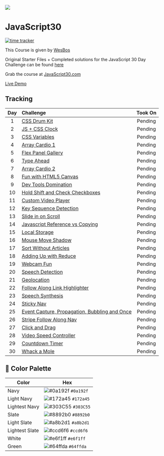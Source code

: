 ![](https://javascript30.com/images/JS3-social-share.png)

# JavaScript30

[![time tracker](https://wakatime.com/badge/github/Vicente015/Javascript30.svg)](https://wakatime.com/badge/github/Vicente015/Javascript30)

This Course is given by [WesBos](https://github.com/wesbos 'Github Profile')

Original Starter Files + Completed solutions for the JavaScript 30 Day Challenge can be found [here](https://github.com/wesbos/JavaScript30 'Github Repo')

Grab the course at [JavaScript30.com](https://JavaScript30.com)

[Live Demo](https://javascript30.vicente015.dev/)

## Tracking

| Day | Challenge                                           |    Took On     |
| :-: | :-------------------------------------------------- | :------------: |
|  1  | [CSS Drum Kit][1]                                   | Pending |
|  2  | [JS + CSS Clock][2]                                 | Pending |
|  3  | [CSS Variables][3]                                  | Pending |
|  4  | [Array Cardio 1][4]                                 | Pending |
|  5  | [Flex Panel Gallery][5]                             | Pending |
|  6  | [Type Ahead][6]                                     | Pending |
|  7  | [Array Cardio 2][7]                                 | Pending |
|  8  | [Fun with HTML5 Canvas][8]                          | Pending |
|  9  | [Dev Tools Domination][9]                           | Pending |
| 10  | [Hold Shift and Check Checkboxes][10]               | Pending |
| 11  | [Custom Video Player][11]                           | Pending |
| 12  | [Key Sequence Detection][12]                        | Pending |
| 13  | [Slide in on Scroll][13]                            | Pending |
| 14  | [Javascript Reference vs Copying][14]               | Pending |
| 15  | [Local Storage][15]                                 | Pending |
| 16  | [Mouse Move Shadow][16]                             | Pending |
| 17  | [Sort Without Articles][17]                         | Pending |
| 18  | [Adding Up with Reduce][18]                         | Pending |
| 19  | [Webcam Fun][19]                                    | Pending |
| 20  | [Speech Detection][20]                              | Pending |
| 21  | [Geolocation][21]                                   | Pending |
| 22  | [Follow Along Link Highlighter][22]                 | Pending |
| 23  | [Speech Synthesis][23]                              | Pending |
| 24  | [Sticky Nav][24]                                    | Pending |
| 25  | [Event Capture, Propagation, Bubbling and Once][25] | Pending |
| 26  | [Stripe Follow Along Nav][26]                       | Pending |
| 27  | [Click and Drag][27]                                | Pending |
| 28  | [Video Speed Controller][28]                        | Pending |
| 29  | [Countdown Timer][29]                               | Pending |
| 30  | [Whack a Mole][30]                                  | Pending |

[1]: exercises/01-js-drum-kit/
[2]: exercises/02-js-css-clock/
[3]: exercises/03-css-variables/
[4]: exercises/04-array-cardio-day-1/
[5]: exercises/05-flex-panel-gallery/
[6]: exercises/06-type-ahead/
[7]: exercises/07-array-cardio-day-2/
[8]: exercises/08-fun-wth-html5-canvas/
[9]: exercises/09-dev-tools-domination/
[10]: exercises/10-hold-shift-and-check-checkboxes/
[11]: exercises/11-custom-video-player/
[12]: exercises/12-key-sequence-detection/
[13]: exercises/13-slide-in-on-scroll/
[14]: exercises/14-js-references-vs-copying/
[15]: exercises/15-local-storage/
[16]: exercises/16-mouse-move-shadow/
[17]: exercises/17-sort-without-articles/
[18]: exercises/18-add-with-reduce/
[19]: exercises/19-webcam-fun/
[20]: exercises/20-speech-detection/
[21]: exercises/21-geolocation/
[22]: exercises/22-follow-along-links/
[23]: exercises/23-speech-synthesis/
[24]: exercises/24-sticky-nav/
[25]: exercises/25-event-capture/
[26]: exercises/26-follow-along-nav/
[27]: exercises/27-click-drag-scroll/
[28]: exercises/28-video-speed-controller/
[29]: exercises/29-countdown-timer/
[30]: exercises/30-whack-a-mole/

## 🎨 Color Palette

| Color          | Hex                                                                |
| -------------- | ------------------------------------------------------------------ |
| Navy           | ![#0a192f](https://via.placeholder.com/10/0a192f?text=+) `#0a192f` |
| Light Navy     | ![#172a45](https://via.placeholder.com/10/0a192f?text=+) `#172a45` |
| Lightest Navy  | ![#303C55](https://via.placeholder.com/10/303C55?text=+) `#303C55` |
| Slate          | ![#8892b0](https://via.placeholder.com/10/8892b0?text=+) `#8892b0` |
| Light Slate    | ![#a8b2d1](https://via.placeholder.com/10/a8b2d1?text=+) `#a8b2d1` |
| Lightest Slate | ![#ccd6f6](https://via.placeholder.com/10/ccd6f6?text=+) `#ccd6f6` |
| White          | ![#e6f1ff](https://via.placeholder.com/10/e6f1ff?text=+) `#e6f1ff` |
| Green          | ![#64ffda](https://via.placeholder.com/10/64ffda?text=+) `#64ffda` |